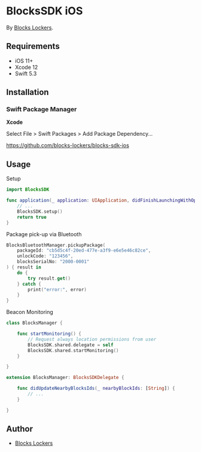 # BlocksSDK iOS

By [Blocks Lockers](https://blockslockers.com/).

## Requirements

* iOS 11+
* Xcode 12
* Swift 5.3

## Installation

### Swift Package Manager

**Xcode**

Select File > Swift Packages > Add Package Dependency...

https://github.com/blocks-lockers/blocks-sdk-ios

## Usage

Setup
```swift
import BlocksSDK

func application(_ application: UIApplication, didFinishLaunchingWithOptions launchOptions: [UIApplication.LaunchOptionsKey: Any]?) -> Bool {
    // ...
    BlocksSDK.setup()
    return true
}
```

Package pick-up via Bluetooth
```swift
BlocksBluetoothManager.pickupPackage(
    packageId: "cb5d5c4f-20ed-477e-a3f9-e6e5e46c82ce",
    unlockCode: "123456",
    blocksSerialNo: "2000-0001"
) { result in
    do {
        try result.get()
    } catch {
        print("error:", error)
    }
}
```

Beacon Monitoring
```swift
class BlocksManager {

    func startMonitoring() {
        // Request always location permissions from user
        BlocksSDK.shared.delegate = self
        BlocksSDK.shared.startMonitoring()
    }

}

extension BlocksManager: BlocksSDKDelegate {

    func didUpdateNearbyBlocksIds(_ nearbyBlockIds: [String]) {
        // ...
    }

}
```

## Author

* [Blocks Lockers](https://github.com/blocks-lockers)
